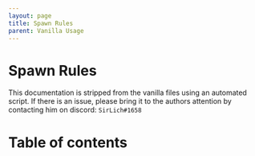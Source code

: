 ```yaml
---
layout: page
title: Spawn Rules
parent: Vanilla Usage
---
```


# Spawn Rules
This documentation is stripped from the vanilla files using an automated script. If there is an issue, please bring it to the authors attention by contacting him on discord: `SirLich#1658`

# Table of contents

